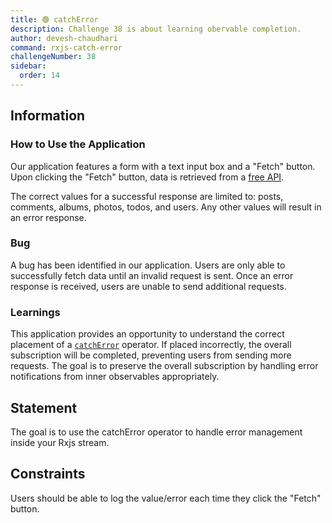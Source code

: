 ```yaml
---
title: 🟢 catchError
description: Challenge 38 is about learning obervable completion.
author: devesh-chaudhari
command: rxjs-catch-error
challengeNumber: 38
sidebar:
  order: 14
---
```


## Information

### How to Use the Application

Our application features a form with a text input box and a "Fetch" button. Upon clicking the "Fetch" button, data is retrieved from a [free API](https://jsonplaceholder.typicode.com/).

The correct values for a successful response are limited to: posts, comments, albums, photos, todos, and users. Any other values will result in an error response.

### Bug

A bug has been identified in our application. Users are only able to successfully fetch data until an invalid request is sent. Once an error response is received, users are unable to send additional requests.

### Learnings

This application provides an opportunity to understand the correct placement of a [`catchError`](https://rxjs.dev/api/operators/catchError) operator. If placed incorrectly, the overall subscription will be completed, preventing users from sending more requests. The goal is to preserve the overall subscription by handling error notifications from inner observables appropriately.

## Statement

The goal is to use the catchError operator to handle error management inside your Rxjs stream.

## Constraints

Users should be able to log the value/error each time they click the "Fetch" button.
